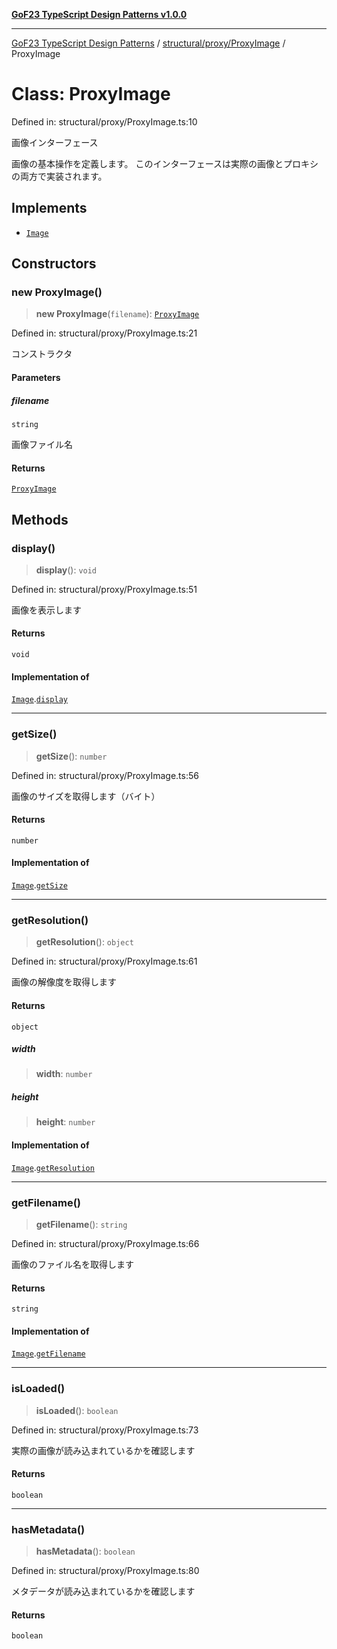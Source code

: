 [**GoF23 TypeScript Design Patterns v1.0.0**](../../../../README.md)

***

[GoF23 TypeScript Design Patterns](../../../../README.md) / [structural/proxy/ProxyImage](../README.md) / ProxyImage

# Class: ProxyImage

Defined in: structural/proxy/ProxyImage.ts:10

画像インターフェース

画像の基本操作を定義します。
このインターフェースは実際の画像とプロキシの両方で実装されます。

## Implements

- [`Image`](../../Image/interfaces/Image.md)

## Constructors

### new ProxyImage()

> **new ProxyImage**(`filename`): [`ProxyImage`](ProxyImage.md)

Defined in: structural/proxy/ProxyImage.ts:21

コンストラクタ

#### Parameters

##### filename

`string`

画像ファイル名

#### Returns

[`ProxyImage`](ProxyImage.md)

## Methods

### display()

> **display**(): `void`

Defined in: structural/proxy/ProxyImage.ts:51

画像を表示します

#### Returns

`void`

#### Implementation of

[`Image`](../../Image/interfaces/Image.md).[`display`](../../Image/interfaces/Image.md#display)

***

### getSize()

> **getSize**(): `number`

Defined in: structural/proxy/ProxyImage.ts:56

画像のサイズを取得します（バイト）

#### Returns

`number`

#### Implementation of

[`Image`](../../Image/interfaces/Image.md).[`getSize`](../../Image/interfaces/Image.md#getsize)

***

### getResolution()

> **getResolution**(): `object`

Defined in: structural/proxy/ProxyImage.ts:61

画像の解像度を取得します

#### Returns

`object`

##### width

> **width**: `number`

##### height

> **height**: `number`

#### Implementation of

[`Image`](../../Image/interfaces/Image.md).[`getResolution`](../../Image/interfaces/Image.md#getresolution)

***

### getFilename()

> **getFilename**(): `string`

Defined in: structural/proxy/ProxyImage.ts:66

画像のファイル名を取得します

#### Returns

`string`

#### Implementation of

[`Image`](../../Image/interfaces/Image.md).[`getFilename`](../../Image/interfaces/Image.md#getfilename)

***

### isLoaded()

> **isLoaded**(): `boolean`

Defined in: structural/proxy/ProxyImage.ts:73

実際の画像が読み込まれているかを確認します

#### Returns

`boolean`

***

### hasMetadata()

> **hasMetadata**(): `boolean`

Defined in: structural/proxy/ProxyImage.ts:80

メタデータが読み込まれているかを確認します

#### Returns

`boolean`
